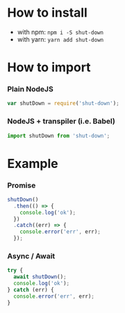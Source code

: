 # How to install

- with npm: `npm i -S shut-down`
- with yarn: `yarn add shut-down`

# How to import

### Plain NodeJS

```javascript
var shutDown = require('shut-down');
```

### NodeJS + transpiler (i.e. Babel)

```javascript
import shutDown from 'shut-down';
```

# Example

### Promise

```javascript
shutDown()
  .then(() => {
    console.log('ok');
  })
  .catch((err) => {
    console.error('err', err);
  });
```

### Async / Await

```javascript
try {
  await shutDown();
  console.log('ok');
} catch (err) {
  console.error('err', err);
}
```
